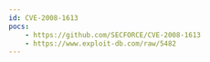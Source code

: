 ```yaml
---
id: CVE-2008-1613
pocs:
    - https://github.com/SECFORCE/CVE-2008-1613
    - https://www.exploit-db.com/raw/5482
---
```

